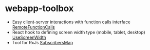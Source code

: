 # webapp-toolbox

- Easy client-server interactions with function calls interface [RemoteFunctionCalls](docs/RemoteFunctionCalls.md)
- React hook to defining screen width type (mobile, tablet, desktop) [UseScreenWidth](docs/UseScreenWidth.md)
- Tool for RxJs [SubscribersMap](docs/SubscribersMap.md)
